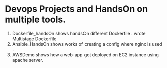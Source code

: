 # Devops Projects and HandsOn on multiple tools.

1. Dockerfile_handsOn shows handsOn different Dockerfile . wrote Multistage Dockerfile
2. Ansible_HandsOn shows works of creating a config where nginx is used .
3. AWSDemo shows how a web-app got deployed on EC2 instance using apache server. 
